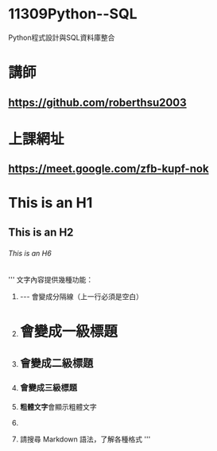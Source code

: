# 11309Python--SQL  　　
Python程式設計與SQL資料庫整合

# 講師  
https://github.com/roberthsu2003
---
# 上課網址  
https://meet.google.com/zfb-kupf-nok
---
# This is an H1

## This is an H2

###### This is an H6　


'''
文字內容提供幾種功能：
1) --- 會變成分隔線（上一行必須是空白）
2) # 會變成一級標題
3) ## 會變成二級標題
4) ### 會變成三級標題
5) **粗體文字**會顯示粗體文字
6) ```當第一行與最後一行會顯示程式碼
7) 請搜尋 Markdown 語法，了解各種格式
'''

